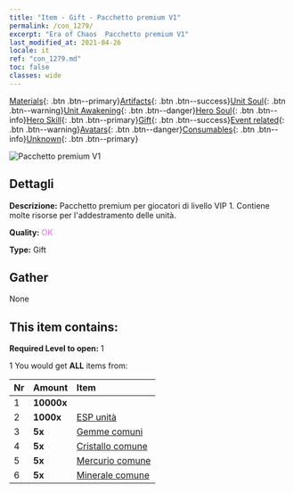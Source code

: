 ```yaml
---
title: "Item - Gift - Pacchetto premium V1"
permalink: /con_1279/
excerpt: "Era of Chaos  Pacchetto premium V1"
last_modified_at: 2021-04-26
locale: it
ref: "con_1279.md"
toc: false
classes: wide
---
```

 [Materials](/ItemsIT/){: .btn .btn--primary}[Artifacts](/ItemsIT/Artifacts/){: .btn .btn--success}[Unit Soul](/ItemsIT/UnitSoul/){: .btn .btn--warning}[Unit Awakening](/ItemsIT/UnitAwakening/){: .btn .btn--danger}[Hero Soul](/ItemsIT/HeroSoul/){: .btn .btn--info}[Hero Skill](/ItemsIT/HeroSkill/){: .btn .btn--primary}[Gift](/ItemsIT/Gift/){: .btn .btn--success}[Event related](/ItemsIT/Events/){: .btn .btn--warning}[Avatars](/ItemsIT/Avatars/){: .btn .btn--danger}[Consumables](/ItemsIT/Consumables/){: .btn .btn--info}[Unknown](/ItemsIT/Unknown/){: .btn .btn--primary}

 ![Pacchetto premium V1](/images/t/i_905001.png)

## Dettagli
 **Descrizione:** Pacchetto premium per giocatori di livello VIP 1. Contiene molte risorse per l'addestramento delle unità.

 **Quality:** <span style="color: #DA70D6">OK</span>

 **Type:** Gift

## Gather

  None

## This item contains:

 **Required Level to open:** 1

 1 You would get **ALL** items  from:

  | Nr | Amount |     Item    |
  |:---|:-------|:------------|
  | 1 |  **10000x** | <i class="fas fa-coins"/> |  | 
  | 2 |  **1000x** | [ESP unità](/ItemsIT/con_902/) |  | 
  | 3 |  **5x** | [Gemme comuni](/ItemsIT/mat_10/) |  | 
  | 4 |  **5x** | [Cristallo comune](/ItemsIT/mat_11/) |  | 
  | 5 |  **5x** | [Mercurio comune](/ItemsIT/mat_8/) |  | 
  | 6 |  **5x** | [Minerale comune](/ItemsIT/mat_6/) |  | 
